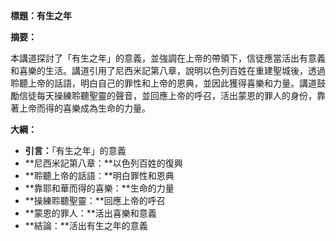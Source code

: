 **標題：有生之年**

**摘要：**

本講道探討了「有生之年」的意義，並強調在上帝的帶領下，信徒應當活出有意義和喜樂的生活。講道引用了尼西米記第八章，說明以色列百姓在重建聖城後，透過聆聽上帝的話語，明白自己的罪性和上帝的恩典，並因此獲得喜樂和力量。講道鼓勵信徒每天操練聆聽聖靈的聲音，並回應上帝的呼召，活出蒙恩的罪人的身份，靠著上帝而得的喜樂成為生命的力量。

**大綱：**

* **引言：**「有生之年」的意義
* **尼西米記第八章：**以色列百姓的復興
* **聆聽上帝的話語：**明白罪性和恩典
* **靠耶和華而得的喜樂：**生命的力量
* **操練聆聽聖靈：**回應上帝的呼召
* **蒙恩的罪人：**活出喜樂和意義
* **結論：**活出有生之年的意義